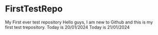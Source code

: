 # FirstTestRepo
My First ever test repository
Hello guys, I am new to Github and this is my first test trepository. 
Today is 20/01/2024
Today is 21/01/2024

